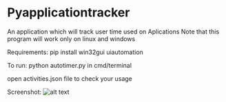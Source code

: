 # Pyapplicationtracker

An application which will track user time used on Aplications 
Note that this program will work only on linux and windows 

Requirements: pip install win32gui uiautomation

To run: python autotimer.py in cmd/terminal

open activities.json file to check your usage 

Screenshot:
![alt text](https://raw.githubusercontent.com/manojpawarsj12/Pyapplicationtracker/master/Screenshot%20(21).png)
